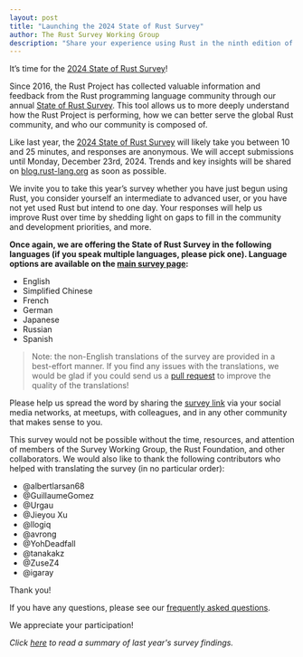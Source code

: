 ```yaml
---
layout: post
title: "Launching the 2024 State of Rust Survey"
author: The Rust Survey Working Group
description: "Share your experience using Rust in the ninth edition of the State of Rust Survey"
---
```


It’s time for the [2024 State of Rust Survey][survey-link]!

Since 2016, the Rust Project has collected valuable information and feedback from the Rust programming language community through our annual [State of Rust Survey][survey-link]. This tool allows us to more deeply understand how the Rust Project is performing, how we can better serve the global Rust community, and who our community is composed of.

Like last year, the [2024 State of Rust Survey][survey-link] will likely take you between 10 and 25 minutes, and responses are anonymous. We will accept submissions until Monday, December 23rd, 2024. Trends and key insights will be shared on [blog.rust-lang.org](https://blog.rust-lang.org) as soon as possible.

We invite you to take this year’s survey whether you have just begun using Rust, you consider yourself an intermediate to advanced user, or you have not yet used Rust but intend to one day. Your responses will help us improve Rust over time by shedding light on gaps to fill in the community and development priorities, and more.

**Once again, we are offering the State of Rust Survey in the following languages (if you speak multiple languages, please pick one). Language options are available on the [main survey page][survey-link]:**
- English
- Simplified Chinese
- French
- German
- Japanese
- Russian
- Spanish

> Note: the non-English translations of the survey are provided in a best-effort manner. If you find any issues with the
> translations, we would be glad if you could send us a [pull request](https://github.com/rust-lang/surveys/tree/main/surveys/2024-annual-survey/translations) to improve the quality of the translations!

Please help us spread the word by sharing the [survey link][survey-link] via your social media networks, at meetups, with colleagues, and in any other community that makes sense to you.

This survey would not be possible without the time, resources, and attention of members of the Survey Working Group, the Rust Foundation, and other collaborators. We would also like to thank the following contributors who helped with translating the survey (in no particular order):

- @albertlarsan68
- @GuillaumeGomez
- @Urgau
- @Jieyou Xu
- @llogiq
- @avrong
- @YohDeadfall
- @tanakakz
- @ZuseZ4
- @igaray

Thank you!

If you have any questions, please see our [frequently asked questions](https://github.com/rust-lang/surveys/blob/main/documents/Community-Survey-FAQ.md).

We appreciate your participation!

_Click [here][last-survey-link] to read a summary of last year's survey findings._

[survey-link]: https://www.surveyhero.com/c/rust-annual-survey-2024
[last-survey-link]: https://blog.rust-lang.org/2024/02/19/2023-Rust-Annual-Survey-2023-results.html
